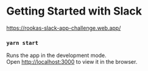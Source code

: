 # Getting Started with Slack

https://rookas-slack-app-challenge.web.app/



### `yarn start`

Runs the app in the development mode.\
Open [http://localhost:3000](http://localhost:3000) to view it in the browser.
